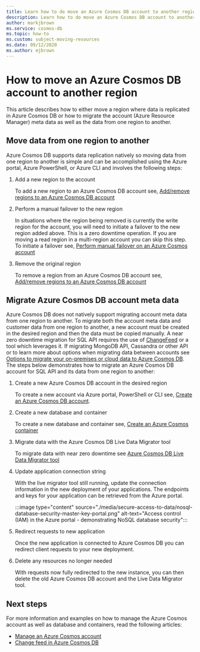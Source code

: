 ```yaml
---
title: Learn how to do move an Azure Cosmos DB account to another region
description: Learn how to do move an Azure Cosmos DB account to another region
author: markjbrown
ms.service: cosmos-db
ms.topic: how-to
ms.custom: subject-moving-resources
ms.date: 09/12/2020
ms.author: mjbrown
---
```


# How to move an Azure Cosmos DB account to another region

This article describes how to either move a region where data is replicated in Azure Cosmos DB or how to migrate the account (Azure Resource Manager) meta data as well as the data from one region to another.

## Move data from one region to another

Azure Cosmos DB supports data replication natively so moving data from one region to another is simple and can be accomplished using the Azure portal, Azure PowerShell, or Azure CLI and involves the following steps:

1. Add a new region to the account

    To add a new region to an Azure Cosmos DB account see, [Add/remove regions to an Azure Cosmos DB account](how-to-manage-database-account.md#addremove-regions-from-your-database-account)

1. Perform a manual failover to the new region

    In situations where the region being removed is currently the write region for the account, you will need to initiate a failover to the new region added above. This is a zero downtime operation. If you are moving a read region in a multi-region account you can skip this step. To initiate a failover see, [Perform manual failover on an Azure Cosmos account](how-to-manage-database-account.md#manual-failover)

1. Remove the original region

    To remove a region from an Azure Cosmos DB account see, [Add/remove regions to an Azure Cosmos DB account](how-to-manage-database-account.md#addremove-regions-from-your-database-account)

## Migrate Azure Cosmos DB account meta data

Azure Cosmos DB does not natively support migrating account meta data from one region to another. To migrate both the account meta data and customer data from one region to another, a new account must be created in the desired region and then the data must be copied manually. A near zero downtime migration for SQL API requires the use of [ChangeFeed](change-feed.md) or a tool which leverages it. If migrating MongoDB API, Cassandra or other API or to learn more about options when migrating data between accounts see [Options to migrate your on-premises or cloud data to Azure Cosmos DB](cosmosdb-migrationchoices.md). The steps below demonstrates how to migrate an Azure Cosmos DB account for SQL API and its data from one region to another:

1. Create a new Azure Cosmos DB account in the desired region

    To create a new account via Azure portal, PowerShell or CLI see, [Create an Azure Cosmos DB account](how-to-manage-database-account.md#create-an-account).

1. Create a new database and container

    To create a new database and container see, [Create an Azure Cosmos container](how-to-create-container.md)

1. Migrate data with the Azure Cosmos DB Live Data Migrator tool

    To migrate data with near zero downtime see [Azure Cosmos DB Live Data Migrator tool](https://github.com/Azure-Samples/azure-cosmosdb-live-data-migrator)

1. Update application connection string

    With the live migrator tool still running, update the connection information in the new deployment of your applications. The endpoints and keys for your application can be retrieved from the Azure portal.

    :::image type="content" source="./media/secure-access-to-data/nosql-database-security-master-key-portal.png" alt-text="Access control (IAM) in the Azure portal - demonstrating NoSQL database security":::

1. Redirect requests to new application

    Once the new application is connected to Azure Cosmos DB you can redirect client requests to your new deployment.

1. Delete any resources no longer needed

    With requests now fully redirected to the new instance, you can then delete the old Azure Cosmos DB account and the Live Data Migrator tool.

## Next steps

For more information and examples on how to manage the Azure Cosmos account as well as database and containers, read the following articles:

* [Manage an Azure Cosmos account](how-to-manage-database-account.md)
* [Change feed in Azure Cosmos DB](change-feed.md)
